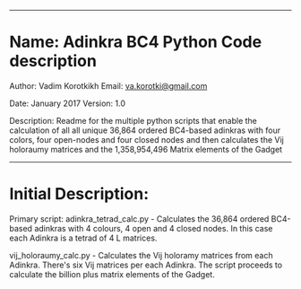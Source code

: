 ************************************
# Name:    Adinkra BC4 Python Code description
Author:  Vadim Korotkikh
  Email:   va.korotki@gmail.com

Date:    January 2017
Version: 1.0

Description: Readme for the multiple python scripts that enable the calculation
of all all unique 36,864 ordered BC4-based adinkras with four colors, four 
open-nodes and four closed nodes and then calculates the Vij holoraumy matrices 
and the 1,358,954,496 Matrix elements of the Gadget

************************************
# Initial Description:

Primary script: adinkra_tetrad_calc.py - Calculates the 36,864 ordered BC4-based
adinkras with 4 colours, 4 open and 4 closed nodes. In this case each Adinkra is 
a tetrad of 4 L matrices.

vij_holoraumy_calc.py - Calculates the Vij holoramy matrices from each Adinkra.
There's six Vij matrices per each Adinkra. The script proceeds to calculate
the billion plus matrix elements of the Gadget. 
